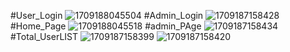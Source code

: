 
#User_Login
![1709188045504](https://github.com/ANONDO1250/Health_Care_Management_Online/assets/96665428/33ed21aa-1e22-4ae0-b812-c9c6a412da59)
#Admin_Login
![1709187158428](https://github.com/ANONDO1250/Health_Care_Management_Online/assets/96665428/8f491b45-7edb-40ca-8de7-4e26294d5632)
#Home_Page
![1709188045518](https://github.com/ANONDO1250/Health_Care_Management_Online/assets/96665428/71a0811e-ba61-4cd5-b694-17c6f8bc91dd)
#admin_PAge
![1709187158434](https://github.com/ANONDO1250/Health_Care_Management_Online/assets/96665428/4fe17390-b15b-42da-a9f1-cc7254c81379)
#Total_UserLIST
![1709187158399](https://github.com/ANONDO1250/Health_Care_Management_Online/assets/96665428/f3e8a500-7bbe-48b5-8382-966c86e80a60)
![1709187158420](https://github.com/ANONDO1250/Health_Care_Management_Online/assets/96665428/250d478a-e173-4f6d-a7a3-69afa91ce1d7)

